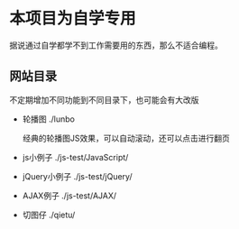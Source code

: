 # 本项目为自学专用
据说通过自学都学不到工作需要用的东西，那么不适合编程。
## 网站目录
不定期增加不同功能到不同目录下，也可能会有大改版
* 轮播图   ./lunbo

  经典的轮播图JS效果，可以自动滚动，还可以点击进行翻页

* js小例子     ./js-test/JavaScript/
* jQuery小例子 ./js-test/jQuery/
* AJAX例子     ./js-test/AJAX/
* 切图仔       ./qietu/
